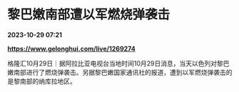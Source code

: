 # 黎巴嫩南部遭以军燃烧弹袭击

**2023-10-29 07:21**

**https://www.gelonghui.com/live/1269274**

格隆汇10月29日｜据阿拉比亚电视台当地时间10月29日消息，当天以色列对黎巴嫩南部进行了燃烧弹袭击。另据黎巴嫩国家通讯社的报道，遭到以军燃烧弹袭击的是黎南部的纳库拉地区。